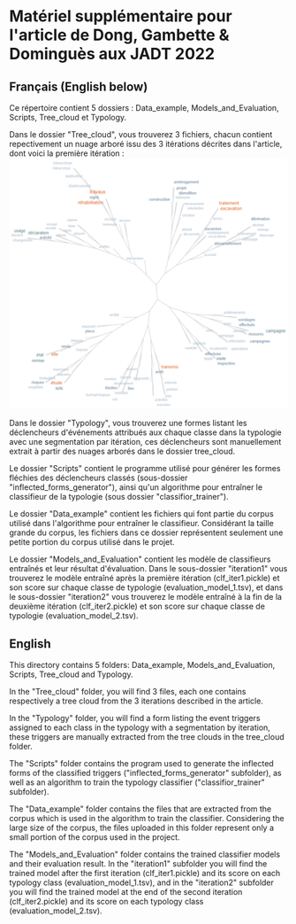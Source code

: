 # Matériel supplémentaire pour l'article de Dong, Gambette & Dominguès aux JADT 2022

## Français (English below)

Ce répertoire contient 5 dossiers : Data_example, Models_and_Evaluation, Scripts, Tree_cloud et Typology.

Dans le dossier "Tree_cloud", vous trouverez 3 fichiers, chacun contient repectivement un nuage arboré issu des 3 itérations décrites dans l'article, dont voici la première itération : 
![Mots les plus fréquents parmi les noyaux d'événements du corpus BASOL](https://raw.githubusercontent.com/DongChuanming/JADT2022_classification_et_enrichissement/main/Tree_cloud/JADT_nuage_arbore_iteration_1.png)

Dans le dossier "Typology", vous trouverez une formes listant les déclencheurs d'événements attribués aux chaque classe dans la typologie avec une segmentation par itération, ces déclencheurs sont manuellement extrait à partir des nuages arborés dans le dossier tree_cloud.

Le dossier "Scripts" contient le programme utilisé pour générer les formes fléchies des déclencheurs classés (sous-dossier "inflected_forms_generator"), ainsi qu'un algorithme pour entraîner le classifieur de la typologie (sous dossier "classifior_trainer").

Le dossier "Data_example" contient les fichiers qui font partie du corpus utilisé dans l'algorithme pour entraîner le classifieur. Considérant la taille grande du corpus, les fichiers dans ce dossier représentent seulement une petite portion du corpus utilisé dans le projet.

Le dossier "Models_and_Evaluation" contient les modèle de classifieurs entraînés et leur résultat d'évaluation. Dans le sous-dossier "iteration1" vous trouverez le modèle entraîné après la première itération (clf_iter1.pickle) et son score sur chaque classe de typologie (evaluation_model_1.tsv), et dans le sous-dossier "iteration2" vous trouverez le modèle entraîné à la fin de la deuxième itération (clf_iter2.pickle) et son score sur chaque classe de typologie (evaluation_model_2.tsv).


## English

This directory contains 5 folders: Data_example, Models_and_Evaluation, Scripts, Tree_cloud and Typology.

In the "Tree_cloud" folder, you will find 3 files, each one contains respectively a tree cloud from the 3 iterations described in the article.

In the "Typology" folder, you will find a form listing the event triggers assigned to each class in the typology with a segmentation by iteration, these triggers are manually extracted from the tree clouds in the tree_cloud folder.

The "Scripts" folder contains the program used to generate the inflected forms of the classified triggers ("inflected_forms_generator" subfolder), as well as an algorithm to train the typology classifier ("classifior_trainer" subfolder).

The "Data_example" folder contains the files that are extracted from the corpus which is used in the algorithm to train the classifier. Considering the large size of the corpus, the files uploaded in this folder represent only a small portion of the corpus used in the project.

The "Models_and_Evaluation" folder contains the trained classifier models and their evaluation result. In the "iteration1" subfolder you will find the trained model after the first iteration (clf_iter1.pickle) and its score on each typology class (evaluation_model_1.tsv), and in the "iteration2" subfolder you will find the trained model at the end of the second iteration (clf_iter2.pickle) and its score on each typology class (evaluation_model_2.tsv).
